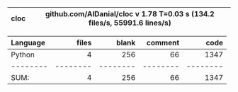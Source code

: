 cloc|github.com/AlDanial/cloc v 1.78  T=0.03 s (134.2 files/s, 55991.6 lines/s)
--- | ---

Language|files|blank|comment|code
:-------|-------:|-------:|-------:|-------:
Python|4|256|66|1347
--------|--------|--------|--------|--------
SUM:|4|256|66|1347
